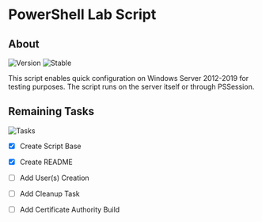 # PowerShell Lab Script
## About
![Version](https://img.shields.io/badge/PowerShell-v5.1-blue)
![Stable](https://img.shields.io/badge/Status-Stable-green)

This script enables quick configuration on Windows Server 2012-2019 for testing purposes. The script runs on the server itself or through PSSession.


## Remaining Tasks
![Tasks](https://img.shields.io/badge/To%20Do%20List-2/5-yellow)
- [x] Create Script Base
- [x] Create README
- [ ] Add User(s) Creation
- [ ] Add Cleanup Task
- [ ] Add Certificate Authority Build







